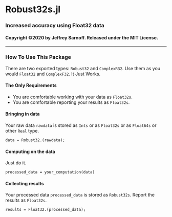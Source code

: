 # Robust32s.jl
### Increased accuracy using Float32 data

#### Copyright ©2020 by Jeffrey Sarnoff.  Released under the MIT License.

----

### How To Use This Package

There are two exported types: `Robust32` and `ComplexR32`.  Use them as you would `Float32` and `ComplexF32`.
It Just Works.

#### The Only Requirements

- You are comfortable working with your data as `Float32s`.
- You are comfortable reporting your results as `Float32s`.

#### Bringing in data

Your raw data `rawdata` is stored as `Ints` or as `Float32s` or as `Float64s` or other `Real` type.

`data = Robust32.(rawdata);`

#### Computing on the data

Just do it.

`processed_data = your_computation(data)`

#### Collecting results

Your processed data `processed_data` is stored as `Robust32s`. Report the results as `Float32s`.

`results = Float32.(processed_data);`


